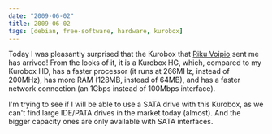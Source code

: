 ```yaml
---
date: "2009-06-02"
title: 2009-06-02
tags: [debian, free-software, hardware, kurobox]
---
```

Today I was pleasantly surprised that the Kurobox that
[Riku Voipio](http://suihkulokki.blogspot.com/) sent me has
arrived! From the looks of it, it is a Kurobox HG, which, compared
to my Kurobox HD, has a faster processor (it runs at 266MHz,
instead of 200MHz), has more RAM (128MB, instead of 64MB), and has
a faster network connection (an 1Gbps instead of 100Mbps
interface).

I'm trying to see if I will be able to use a SATA drive with this
Kurobox, as we can't find large IDE/PATA drives in the market today
(almost). And the bigger capacity ones are only available with SATA
interfaces.


